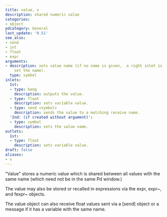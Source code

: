 ```yaml
---
title: value, v
description: shared numeric value
categories:
- object
pdcategory: General
last_update: '0.51'
see_also:
- send
- int
- float
- expr
arguments:
- description: sets value name (if no name is given,  a right inlet is created to
    set the name).
  type: symbol
inlets:
  1st:
  - type: bang
    description: outputs the value.
  - type: float
    description: sets variable value.
  - type: send <symbol>
    description: sends the value to a matching receive name.
  '2nd: (if created without argument)':
  - type: symbol
    description: sets the value name.
outlets:
  1st:
  - type: float
    description: sets variable value.
draft: false
aliases:
- v
---
```

"Value" stores a numeric value which is shared between all values with the same name (which need not be in the same Pd window.)

The value may also be stored or recalled in expressions via the expr, expr~, and fexpr~ objects.

The value object can also receive float values sent via a [send] object or a message if it has a variable with the same name.
